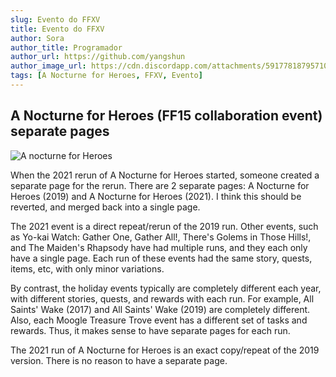 ```yaml
---
slug: Evento do FFXV
title: Evento do FFXV 
author: Sora
author_title: Programador 
author_url: https://github.com/yangshun
author_image_url: https://cdn.discordapp.com/attachments/591778187957108738/891860286498299935/Screenshot_3.png
tags: [A Nocturne for Heroes, FFXV, Evento]
---
```


## A Nocturne for Heroes (FF15 collaboration event) separate pages

![A nocturne for Heroes](https://cdn.discordapp.com/attachments/591778187957108738/891864852438585344/maxresdefault.jpg)

When the 2021 rerun of A Nocturne for Heroes started, someone created a separate page for the rerun. There are 2 separate pages: A Nocturne for Heroes (2019) and A Nocturne for Heroes (2021). I think this should be reverted, and merged back into a single page.

The 2021 event is a direct repeat/rerun of the 2019 run. Other events, such as Yo-kai Watch: Gather One, Gather All!, There's Golems in Those Hills!, and The Maiden's Rhapsody have had multiple runs, and they each only have a single page. Each run of these events had the same story, quests, items, etc, with only minor variations.

By contrast, the holiday events typically are completely different each year, with different stories, quests, and rewards with each run. For example, All Saints' Wake (2017) and All Saints' Wake (2019) are completely different. Also, each Moogle Treasure Trove event has a different set of tasks and rewards. Thus, it makes sense to have separate pages for each run.

The 2021 run of A Nocturne for Heroes is an exact copy/repeat of the 2019 version. There is no reason to have a separate page.
